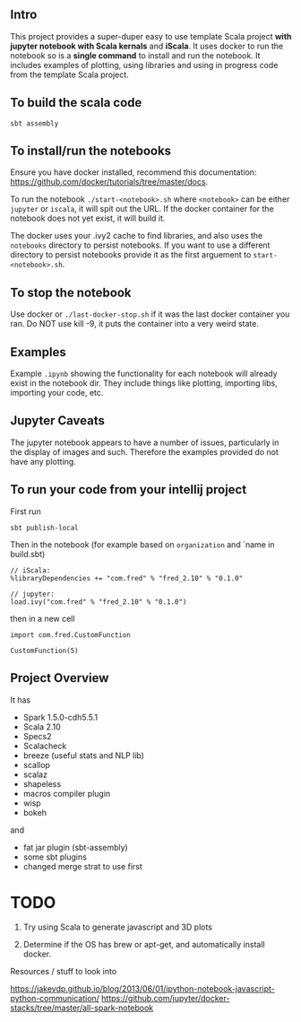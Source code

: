 ## Intro

This project provides a super-duper easy to use template Scala project **with jupyter notebook with Scala kernals** and **iScala**.  It uses docker to run the notebook so is a **single command** to install and run the notebook.  It includes examples of plotting, using libraries and using in progress code from the template Scala project.

## To build the scala code

`sbt assembly`

## To install/run the notebooks

Ensure you have docker installed, recommend this documentation: https://github.com/docker/tutorials/tree/master/docs. 

To run the notebook `./start-<notebook>.sh` where `<notebook>` can be either `jupyter` or `iscala`, it will spit out the URL.  If the docker container for the notebook does not yet exist, it will build it.

The docker uses your .ivy2 cache to find libraries, and also uses the `notebooks` directory to persist notebooks.  If you want to use a different directory to persist notebooks provide it as the first arguement to `start-<notebook>.sh`.

## To stop the notebook

Use docker or `./last-docker-stop.sh` if it was the last docker container you ran. Do NOT use kill -9, it puts the container into a very weird state.

## Examples

Example `.ipynb` showing the functionality for each notebook will already exist in the notebook dir.  They include things like plotting, importing libs, importing your code, etc.

## Jupyter Caveats

The jupyter notebook appears to have a number of issues, particularly in the display of images and such. Therefore the examples provided do not have any plotting.

## To run your code from your intellij project

First run 

```
sbt publish-local
```

Then in the notebook (for example based on `organization` and `name in build.sbt)

```
// iScala:
%libraryDependencies += "com.fred" % "fred_2.10" % "0.1.0"

// jupyter:
load.ivy("com.fred" % "fred_2.10" % "0.1.0")
```

then in a new cell

```
import com.fred.CustomFunction

CustomFunction(5)
```

## Project Overview

It has

 - Spark 1.5.0-cdh5.5.1
 - Scala 2.10 
 - Specs2
 - Scalacheck
 - breeze (useful stats and NLP lib)
 - scallop
 - scalaz
 - shapeless
 - macros compiler plugin
 - wisp
 - bokeh

and

 - fat jar plugin (sbt-assembly)
 - some sbt plugins
 - changed merge strat to use first

# TODO

1. Try using Scala to generate javascript and 3D plots

2. Determine if the OS has brew or apt-get, and automatically install docker.

Resources / stuff to look into

https://jakevdp.github.io/blog/2013/06/01/ipython-notebook-javascript-python-communication/
https://github.com/jupyter/docker-stacks/tree/master/all-spark-notebook
